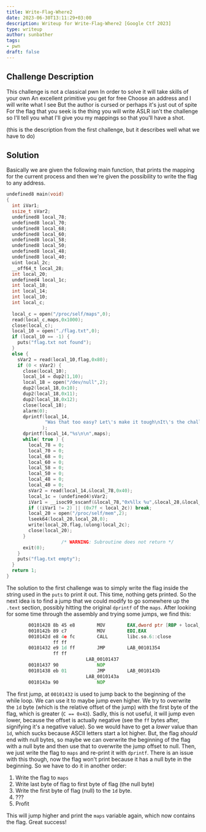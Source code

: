 ```yaml
---
title: Write-Flag-Where2
date: 2023-06-30T13:11:29+03:00
description: Writeup for Write-Flag-Where2 [Google Ctf 2023]
type: writeup
author: sunbather
tags:
- pwn
draft: false
---
```


## Challenge Description

This challenge is not a classical pwn
In order to solve it will take skills of your own
An excellent primitive you get for free
Choose an address and I will write what I see
But the author is cursed or perhaps it's just out of spite
For the flag that you seek is the thing you will write
ASLR isn't the challenge so I'll tell you what
I'll give you my mappings so that you'll have a shot.

(this is the description from the first challenge, but it describes well what we have to do)

## Solution

Basically we are given the following main function, that prints the mapping for the current process and then we're given the possibility to write the flag to any address.

```c
undefined8 main(void)
{
  int iVar1;
  ssize_t sVar2;
  undefined8 local_78;
  undefined8 local_70;
  undefined8 local_68;
  undefined8 local_60;
  undefined8 local_58;
  undefined8 local_50;
  undefined8 local_48;
  undefined8 local_40;
  uint local_2c;
  __off64_t local_28;
  int local_20;
  undefined4 local_1c;
  int local_18;
  int local_14;
  int local_10;
  int local_c;
  
  local_c = open("/proc/self/maps",0);
  read(local_c,maps,0x1000);
  close(local_c);
  local_10 = open("./flag.txt",0);
  if (local_10 == -1) {
    puts("flag.txt not found");
  }
  else {
    sVar2 = read(local_10,flag,0x80);
    if (0 < sVar2) {
      close(local_10);
      local_14 = dup2(1,10);
      local_18 = open("/dev/null",2);
      dup2(local_18,0x10);
      dup2(local_18,0x11);
      dup2(local_18,0x12);
      close(local_18);
      alarm(0);
      dprintf(local_14,
              "Was that too easy? Let\'s make it tough\nIt\'s the challenge from before, but I\'ve r emoved all the fluff\n"
             );
      dprintf(local_14,"%s\n\n",maps);
      while( true ) {
        local_78 = 0;
        local_70 = 0;
        local_68 = 0;
        local_60 = 0;
        local_58 = 0;
        local_50 = 0;
        local_48 = 0;
        local_40 = 0;
        sVar2 = read(local_14,&local_78,0x40);
        local_1c = (undefined4)sVar2;
        iVar1 = __isoc99_sscanf(&local_78,"0x%llx %u",&local_28,&local_2c);
        if ((iVar1 != 2) || (0x7f < local_2c)) break;
        local_20 = open("/proc/self/mem",2);
        lseek64(local_20,local_28,0);
        write(local_20,flag,(ulong)local_2c);
        close(local_20);
      }
                    /* WARNING: Subroutine does not return */
      exit(0);
    }
    puts("flag.txt empty");
  }
  return 1;
}
```
The solution to the first challenge was to simply write the flag inside the string used in the ``puts`` to print it out. This time, nothing gets printed. So the next idea is to find a jump that we could modify to go somewhere up the ``.text`` section, possibly hitting the original ``dprintf`` of the ``maps``. After looking for some time through the assembly and trying some jumps, we find this:

```asm
        00101428 8b 45 e8        MOV        EAX,dword ptr [RBP + local_20]
        0010142b 89 c7           MOV        EDI,EAX
        0010142d e8 4e fc        CALL       libc.so.6::close                                 int close(int __fd)
                 ff ff
        00101432 e9 1d ff        JMP        LAB_00101354
                 ff ff
                             LAB_00101437                                    XREF[1]:     001013d0(j)  
        00101437 90              NOP
        00101438 eb 01           JMP        LAB_0010143b
                             LAB_0010143a                                    XREF[1]:     001013d8(j)  
        0010143a 90              NOP
```
The first jump, at ``00101432`` is used to jump back to the beginning of the while loop. We can use it to maybe jump even higher. We try to overwrite the ``1d`` byte (which is the relative offset of the jump) with the first byte of the flag, which is greater (``C == 0x43``). Sadly, this is not useful, it will jump even lower, because the offset is actually negative (see the ``ff`` bytes after, signifying it's a negative value). So we would have to get a _lower_ value than ``1d``, which sucks because ASCII letters start a lot higher. But, the flag _should_ end with null bytes, so maybe we can overwrite the beginning of the flag with a null byte and then use that to overwrite the jump offset to null. Then, we just write the flag to ``maps`` and re-print it with ``dprintf``. There is an issue with this though, now the flag won't print because it has a null byte in the beginning. So we have to do it in another order:

1. Write the flag to ``maps``
2. Write last byte of flag to first byte of flag (the null byte)
3. Write the first byte of flag (null) to the ``1d`` byte.
4. ???
5. Profit

This will jump higher and print the ``maps`` variable again, which now contains the flag. Great success!
